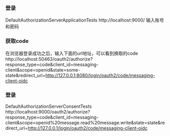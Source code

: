 ### 登录
DefaultAuthorizationServerApplicationTests
http://localhost:9000/
输入账号和密码
### 获取code
在浏览器登录成功之后，输入下面的url地址，可以看到换取的code
http://localhost:50463/oauth2/authorize?response_type=code&client_id=messaging-client&scope=openid&state=some-state&redirect_uri=http://127.0.0.1:8080/login/oauth2/code/messaging-client-oidc


### 登录
DefaultAuthorizationServerConsentTests
http://localhost:9000/oauth2/authorize?response_type=code&client_id=messaging-client&scope=openid%20message.read%20message.write&state=state&redirect_uri=http://127.0.0.1/login/oauth2/code/messaging-client-oidc
